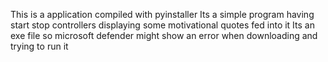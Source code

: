 This is a application compiled with pyinstaller 
Its a simple program having start stop controllers displaying some motivational quotes fed into it
Its an exe file so microsoft defender might show an error when downloading and trying to run it
